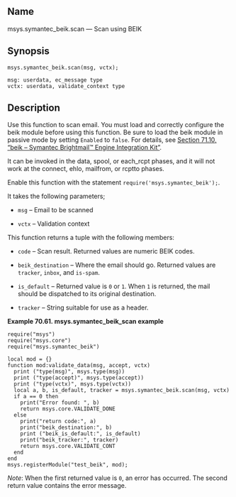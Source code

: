 <a name="lua.ref.msys.symantec_beik.scan"></a>
## Name

msys.symantec_beik.scan — Scan using BEIK

<a name="idp18424688"></a>
## Synopsis

`msys.symantec_beik.scan(msg, vctx);`

```
msg: userdata, ec_message type
vctx: userdata, validate_context type
```
<a name="idp18427664"></a>
## Description

Use this function to scan email. You must load and correctly configure the beik module before using this function. Be sure to load the beik module in passive mode by setting `Enabled` to `false`. For details, see [Section 71.10, “beik – Symantec Brightmail™ Engine Integration Kit”](modules.beik.php "71.10. beik – Symantec Brightmail™ Engine Integration Kit").

It can be invoked in the data, spool, or each_rcpt phases, and it will not work at the connect, ehlo, mailfrom, or rcptto phases.

Enable this function with the statement `require('msys.symantec_beik');`.

It takes the following parameters;

*   `msg` – Email to be scanned

*   `vctx` – Validation context

This function returns a tuple with the following members:

*   `code` – Scan result. Returned values are numeric BEIK codes.

*   `beik_destination` – Where the email should go. Returned values are `tracker`, `inbox`, and `is-spam`.

*   `is_default` – Returned value is `0` or `1`. When `1` is returned, the mail should be dispatched to its original destination.

*   `tracker` – String suitable for use as a header.

<a name="lua.ref.msys.symantec_beik.scan.example"></a>

**Example 70.61. msys.symantec_beik_scan example**

```
require("msys")
require("msys.core")
require("msys.symantec_beik")

local mod = {}
function mod:validate_data(msg, accept, vctx)
  print ("type(msg)", msys.type(msg))
  print ("type(accept)", msys.type(accept))
  print ("type(vctx)", msys.type(vctx))
  local a, b, is_default, tracker = msys.symantec_beik.scan(msg, vctx)
  if a == 0 then
    print("Error found: ", b)
    return msys.core.VALIDATE_DONE
  else
    print("return code:", a)
    print("beik_destination:", b)
    print ("beik_is_default:", is_default)
    print("beik_tracker:", tracker)
    return msys.core.VALIDATE_CONT
  end
end
msys.registerModule("test_beik", mod);
```

*Note*: When the first returned value is `0`, an error has occurred. The second return value contains the error message.
